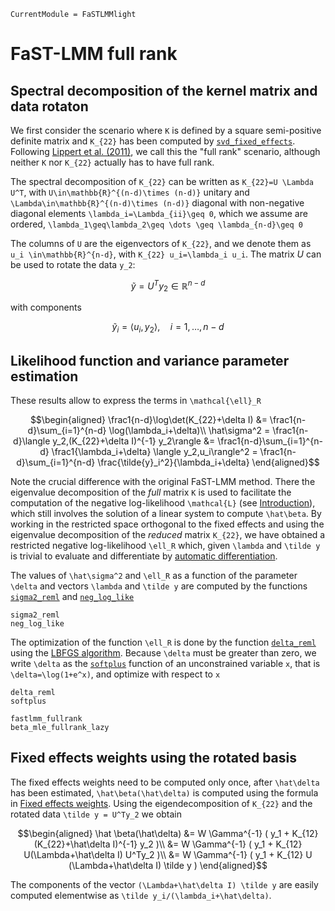 ```@meta
CurrentModule = FaSTLMMlight
```

# FaST-LMM full rank

## Spectral decomposition of the kernel matrix and data rotaton

We first consider the scenario where ``K`` is defined by a square semi-positive definite matrix and ``K_{22}`` has been computed by [`svd_fixed_effects`](@ref). Following [Lippert et al. (2011)](https://europepmc.org/article/med/21892150), we call this the "full rank" scenario, although neither ``K`` nor ``K_{22}`` actually has to have full rank.

The spectral decomposition of ``K_{22}`` can be written as ``K_{22}=U \Lambda U^T``, with ``U\in\mathbb{R}^{(n-d)\times (n-d)}`` unitary and ``\Lambda\in\mathbb{R}^{(n-d)\times (n-d)}`` diagonal with non-negative diagonal elements ``\lambda_i=\Lambda_{ii}\geq 0``, which we assume are ordered, ``\lambda_1\geq\lambda_2\geq \dots \geq \lambda_{n-d}\geq 0``

The columns of ``U`` are the eigenvectors of ``K_{22}``, and we denote them as ``u_i \in\mathbb{R}^{n-d}``, with ``K_{22} u_i=\lambda_i u_i``. The matrix $U$ can be used to rotate the data ``y_2``:

```math
\tilde{y} = U^T y_2 \in \mathbb{R}^{n-d}
```

with components

```math
\tilde{y}_i = \langle u_i,y_2\rangle,\quad i=1,\dots,n-d
```

## Likelihood function and variance parameter estimation

These results allow to express the terms in ``\mathcal{\ell}_R`` 

```math
\begin{aligned}
   \frac1{n-d}\log\det(K_{22}+\delta I) &= \frac1{n-d}\sum_{i=1}^{n-d} \log(\lambda_i+\delta)\\
  \hat\sigma^2 = \frac1{n-d}\langle y_2,(K_{22}+\delta I)^{-1} y_2\rangle &= \frac1{n-d}\sum_{i=1}^{n-d} \frac1{\lambda_i+\delta} \langle y_2,u_i\rangle^2 = \frac1{n-d}\sum_{i=1}^{n-d} \frac{\tilde{y}_i^2}{\lambda_i+\delta}
\end{aligned}
```

Note the crucial difference with the original FaST-LMM method. There the eigenvalue decomposition of the *full* matrix ``K`` is used to facilitate the computation of the negative log-likelihood ``\mathcal{L}`` (see [Introduction](@ref)), which still involves the solution of a linear system to compute ``\hat\beta``. By working in the restricted space orthogonal to the fixed effects and using the eigenvalue decomposition of the *reduced* matrix ``K_{22}``, we have obtained a restricted negative log-likelihood ``\ell_R`` which, given ``\lambda`` and ``\tilde y`` is trivial to evaluate and differentiate by  [automatic differentiation](https://julianlsolvers.github.io/Optim.jl/stable/user/gradientsandhessians/#Automatic-differentiation).

The values of ``\hat\sigma^2`` and ``\ell_R``  as a function of the parameter ``\delta`` and vectors ``\lambda`` and ``\tilde y`` are computed by the functions [`sigma2_reml`](@ref) and [`neg_log_like`](@ref)

```@docs
sigma2_reml
neg_log_like
```

The optimization of the function ``\ell_R`` is done by the function [`delta_reml`](@ref) using the [LBFGS algorithm](https://julianlsolvers.github.io/Optim.jl/stable/algo/lbfgs/). Because ``\delta`` must be greater than zero, we write ``\delta`` as the [`softplus`](@ref) function of an unconstrained variable ``x``, that is ``\delta=\log(1+e^x)``, and optimize with respect to ``x``

```@docs
delta_reml
softplus
```

```@docs
fastlmm_fullrank
beta_mle_fullrank_lazy
```

## Fixed effects weights using the rotated basis

The fixed effects weights need to be computed only once, after ``\hat\delta`` has been estimated, ``\hat\beta(\hat\delta)`` is computed using the formula in [Fixed effects weights](@ref). Using the eigendecomposition of ``K_{22}`` and the rotated data ``\tilde y = U^Ty_2`` we obtain

```math
\begin{aligned}
\hat \beta(\hat\delta) &= W \Gamma^{-1} ( y_1 + K_{12} (K_{22}+\hat\delta I)^{-1} y_2 )\\
&= W \Gamma^{-1} ( y_1 + K_{12} U(\Lambda+\hat\delta I) U^Ty_2 )\\
&= W \Gamma^{-1} ( y_1 + K_{12} U (\Lambda+\hat\delta I) \tilde y )
\end{aligned}
```

The components of the vector ``(\Lambda+\hat\delta I) \tilde y`` are easily computed elementwise as ``\tilde y_i/(\lambda_i+\hat\delta)``.